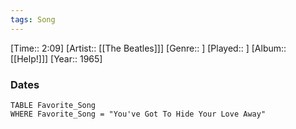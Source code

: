 ```yaml
---
tags: Song  
---
```

[Time:: 2:09]
[Artist:: [[The Beatles]]]
[Genre:: ]
[Played:: ]
[Album:: [[Help!]]]
[Year:: 1965]
### Dates
````dataview
TABLE Favorite_Song
WHERE Favorite_Song = "You've Got To Hide Your Love Away"
````